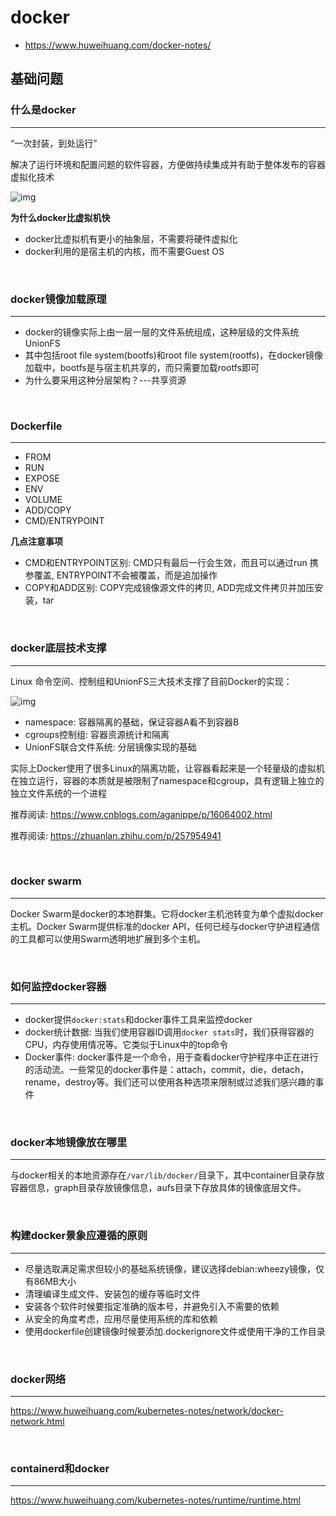 # **docker**

- https://www.huweihuang.com/docker-notes/

## **基础问题**

### **什么是docker**
---
“一次封装，到处运行”

解决了运行环境和配置问题的软件容器，方便做持续集成并有助于整体发布的容器虚拟化技术

![img](http://res.cloudinary.com/dqxtn0ick/image/upload/v1510577966/article/docker/dockerArch/docker-architecture.jpg)

**为什么docker比虚拟机快**

* docker比虚拟机有更小的抽象层，不需要将硬件虚拟化
* docker利用的是宿主机的内核，而不需要Guest OS

<br>

### **docker镜像加载原理**
---
* docker的镜像实际上由一层一层的文件系统组成，这种层级的文件系统UnionFS
* 其中包括root file system(bootfs)和root file system(rootfs)，在docker镜像加载中，bootfs是与宿主机共享的，而只需要加载rootfs即可
* 为什么要采用这种分层架构？---共享资源

<br>

### **Dockerfile**
---
* FROM
* RUN
* EXPOSE
* ENV
* VOLUME
* ADD/COPY
* CMD/ENTRYPOINT

**几点注意事项**
* CMD和ENTRYPOINT区别: CMD只有最后一行会生效，而且可以通过run 携参覆盖, ENTRYPOINT不会被覆盖，而是追加操作
* COPY和ADD区别: COPY完成镜像源文件的拷贝, ADD完成文件拷贝并加压安装，tar

<br>

### **docker底层技术支撑**
---
Linux 命令空间、控制组和UnionFS三大技术支撑了目前Docker的实现：

![img](https://img2022.cnblogs.com/blog/2794988/202203/2794988-20220327164906371-1093498551.png)

* namespace: 容器隔离的基础，保证容器A看不到容器B
* cgroups控制组: 容器资源统计和隔离
* UnionFS联合文件系统: 分层镜像实现的基础

实际上Docker使用了很多Linux的隔离功能，让容器看起来是一个轻量级的虚拟机在独立运行，容器的本质就是被限制了namespace和cgroup，具有逻辑上独立的独立文件系统的一个进程

推荐阅读: https://www.cnblogs.com/aganippe/p/16064002.html

推荐阅读: https://zhuanlan.zhihu.com/p/257954941

<br>

### **docker swarm**
---
Docker Swarm是docker的本地群集。它将docker主机池转变为单个虚拟docker主机。Docker Swarm提供标准的docker API，任何已经与docker守护进程通信的工具都可以使用Swarm透明地扩展到多个主机。

<br>

### **如何监控docker容器**
---
* docker提供`docker:stats`和docker事件工具来监控docker
* docker统计数据: 当我们使用容器ID调用`docker stats`时，我们获得容器的CPU，内存使用情况等。它类似于Linux中的top命令
* Docker事件: docker事件是一个命令，用于查看docker守护程序中正在进行的活动流。一些常见的docker事件是：attach，commit，die，detach，rename，destroy等。我们还可以使用各种选项来限制或过滤我们感兴趣的事件

<br>

### **docker本地镜像放在哪里**
---
与docker相关的本地资源存在`/var/lib/docker/`目录下，其中container目录存放容器信息，graph目录存放镜像信息，aufs目录下存放具体的镜像底层文件。

<br>

### **构建docker景象应遵循的原则**
---
* 尽量选取满足需求但较小的基础系统镜像，建议选择debian:wheezy镜像，仅有86MB大小
* 清理编译生成文件、安装包的缓存等临时文件
* 安装各个软件时候要指定准确的版本号，并避免引入不需要的依赖
* 从安全的角度考虑，应用尽量使用系统的库和依赖
* 使用dockerfile创建镜像时候要添加.dockerignore文件或使用干净的工作目录

<br>

### **docker网络**
---
https://www.huweihuang.com/kubernetes-notes/network/docker-network.html

<br>

### **containerd和docker**
---
https://www.huweihuang.com/kubernetes-notes/runtime/runtime.html

<br>
